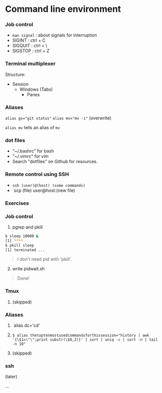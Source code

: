 # Command line environment

### Job control
 - `man signal` : about signals for interruption
 - SIGINT  : ctrl + C
 - SIGQUIT : ctrl + \ 
 - SIGSTOP : ctrl + Z

### Terminal multiplexer

Structure:
 - Session
   - Windows (Tabs)
     - Panes

### Aliases
`alias gs="git status"`
`alias mv="mv -i"` (overwrite)

`alias mv` tells an alias of `mv`

### dot files
 - "~/.bashrc" for bash
 - "~/.vimrc" for vim
 - Search "dotfiles" on Github for resources.

### Remote control using SSH 
 - `ssh (user)@(host) (some commands)`
 - `scp (file) user@host:(new file)

### Exercises

### Job control

1. pgrep and pkill
```sh
$ sleep 10000 &
[1] ****
$ pkill sleep
[1] terminated ...
```
> I don't need pid with 'pkill'.

2. write pidwait.sh
  > Done!

### Tmux

1. (skipped)

### Aliases

1. `alias dc='cd'

2. `$ alias thetoptenmostusedcommandsforthissession="history | awk '{\$1=\"\";print substr(\$0,2)}' | sort | uniq -c | sort -n | tail -n 10"`

3. (skipped)

### ssh

(later)

...
